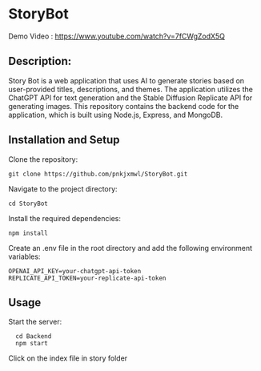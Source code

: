# StoryBot

Demo Video : https://www.youtube.com/watch?v=7fCWgZodX5Q   

## Description: 
  Story Bot is a web application that uses AI to generate stories based on user-provided titles, descriptions, and themes. The application utilizes the ChatGPT API for text generation and the Stable Diffusion Replicate API for generating images. This repository contains the backend code for the application, which is built using Node.js, Express, and MongoDB.   

## Installation and Setup    

 Clone the repository:    
  ``` 
  git clone https://github.com/pnkjxmwl/StoryBot.git
  ```    
 Navigate to the project directory:  
   ``` 
   cd StoryBot
   ```  
 Install the required dependencies:    
  ```
  npm install
 ```   
Create an .env file in the root directory and add the following environment variables:   
  ```
  OPENAI_API_KEY=your-chatgpt-api-token
  REPLICATE_API_TOKEN=your-replicate-api-token
  ```

## Usage

 Start the server:
  ```
    cd Backend
    npm start
  ```
 Click on the index file in story folder


